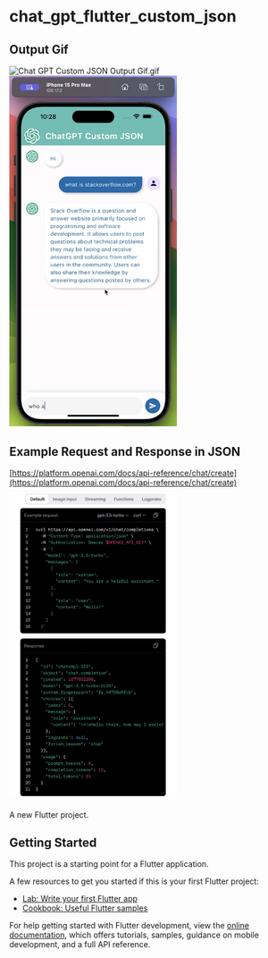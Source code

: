 # chat_gpt_flutter_custom_json

## Output Gif

![Chat GPT Custom JSON Output Gif.gif](Chat%20GPT%20Custom%20JSON%20Output%20Gif.gif)
&nbsp;
<img src="output.png" alt="Output" width="300"/>

## Example Request and Response in JSON
[https://platform.openai.com/docs/api-reference/chat/create](https://platform.openai.com/docs/api-reference/chat/create)
<img src="OpenAI_ExampleRequest_Response_in_JSON.png" alt="Output" width="300"/>

A new Flutter project.

## Getting Started

This project is a starting point for a Flutter application.

A few resources to get you started if this is your first Flutter project:

- [Lab: Write your first Flutter app](https://docs.flutter.dev/get-started/codelab)
- [Cookbook: Useful Flutter samples](https://docs.flutter.dev/cookbook)

For help getting started with Flutter development, view the
[online documentation](https://docs.flutter.dev/), which offers tutorials,
samples, guidance on mobile development, and a full API reference.
